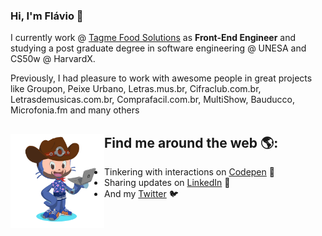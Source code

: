 ### Hi, I'm Flávio 👋

I currently work @ <a href="https://www.tagme.com.br">Tagme Food Solutions</a> as **Front-End Engineer** and studying a post graduate degree in software engineering @ UNESA and CS50w @ HarvardX.

Previously, I had pleasure to work with awesome people in great projects like Groupon, Peixe Urbano, Letras.mus.br, Cifraclub.com.br, Letrasdemusicas.com.br, Comprafacil.com.br, MultiShow, Bauducco, Microfonia.fm and many others

## Find me around the web 🌎: <a href="https://flaviosil.com"><img align="left" width="150" height="150" src="https://raw.githubusercontent.com/flaviosil/flaviosil/main/flaviosil-octocat.svg?raw=true"></a>
- Tinkering with interactions on <a href="https://codepen.io/flaviosil">Codepen</a> 🏓
- Sharing updates on <a href="https://www.linkedin.com/in/flaviosil/">LinkedIn</a> 💼
- And my <a href="https://www.twitter.com/flaviosil/">Twitter</a> 🐦
<!--
**flaviosil/flaviosil** is a ✨ _special_ ✨ repository because its `README.md` (this file) appears on your GitHub profile.

Here are some ideas to get you started:

- 🔭 I’m currently working on ...
- 🌱 I’m currently learning ...
- 👯 I’m looking to collaborate on ...
- 🤔 I’m looking for help with ...
- 💬 Ask me about ...
- 📫 How to reach me: ...
- 😄 Pronouns: ...
- ⚡ Fun fact: ...
-->
